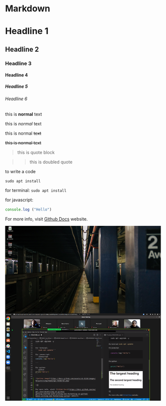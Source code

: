 # Markdown
# Headline 1
## Headline 2
### Headline 3
#### Headline 4
##### Headline 5
###### Headline 6

this is **normal** text

this is *normal* text 

this is normal ~~text~~

~~this is normal text~~

>this is quote block

>>this is doubled quote

to write a code 

```
sudo apt install

```

for terminal:
```sudo apt install```

for javascript:
```javascript
console.log ("Hello")
```

For more info, visit [ Github Docs](https://docs.github.com/en/get-started/writing-on-github/getting-started-with-writing-and-formatting-on-github/basic-writing-and-formatting-syntax) website.

![my capture](./images/Screenshot%20from%202022-05-31%2011-14-54.png)